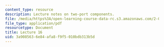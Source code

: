 ```yaml
---
content_type: resource
description: Lecture notes on two-port components.
file: /media/https%3A/open-learning-course-data-rc.s3.amazonaws.com/2-004-dynamics-and-control-ii-spring-2008/3a9085636e84afa8f9f5010bdb313b5d_lecture_16.pdf
file_type: application/pdf
resourcetype: Document
title: Lecture 16
uid: 3a908563-6e84-afa8-f9f5-010bdb313b5d
---
```

